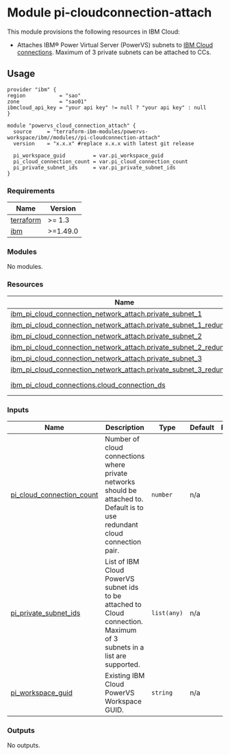 # Module pi-cloudconnection-attach


This module provisions the following resources in IBM Cloud:

- Attaches IBM® Power Virtual Server (PowerVS) subnets to [IBM Cloud connections](https://cloud.ibm.com/docs/power-iaas?topic=power-iaas-cloud-connections). Maximum of 3 private subnets can be attached to CCs.

## Usage
```hcl
provider "ibm" {
region           = "sao"
zone             = "sao01"
ibmcloud_api_key = "your api key" != null ? "your api key" : null
}

module "powervs_cloud_connection_attach" {
  source     = "terraform-ibm-modules/powervs-workspace/ibm//modules//pi-cloudconnection-attach"
  version    = "x.x.x" #replace x.x.x with latest git release

  pi_workspace_guid         = var.pi_workspace_guid
  pi_cloud_connection_count = var.pi_cloud_connection_count
  pi_private_subnet_ids     = var.pi_private_subnet_ids
}
```

<!-- BEGINNING OF PRE-COMMIT-TERRAFORM DOCS HOOK -->
### Requirements

| Name | Version |
|------|---------|
| <a name="requirement_terraform"></a> [terraform](#requirement\_terraform) | >= 1.3 |
| <a name="requirement_ibm"></a> [ibm](#requirement\_ibm) | >=1.49.0 |

### Modules

No modules.

### Resources

| Name | Type |
|------|------|
| [ibm_pi_cloud_connection_network_attach.private_subnet_1](https://registry.terraform.io/providers/IBM-Cloud/ibm/latest/docs/resources/pi_cloud_connection_network_attach) | resource |
| [ibm_pi_cloud_connection_network_attach.private_subnet_1_redundant](https://registry.terraform.io/providers/IBM-Cloud/ibm/latest/docs/resources/pi_cloud_connection_network_attach) | resource |
| [ibm_pi_cloud_connection_network_attach.private_subnet_2](https://registry.terraform.io/providers/IBM-Cloud/ibm/latest/docs/resources/pi_cloud_connection_network_attach) | resource |
| [ibm_pi_cloud_connection_network_attach.private_subnet_2_redundant](https://registry.terraform.io/providers/IBM-Cloud/ibm/latest/docs/resources/pi_cloud_connection_network_attach) | resource |
| [ibm_pi_cloud_connection_network_attach.private_subnet_3](https://registry.terraform.io/providers/IBM-Cloud/ibm/latest/docs/resources/pi_cloud_connection_network_attach) | resource |
| [ibm_pi_cloud_connection_network_attach.private_subnet_3_redundant](https://registry.terraform.io/providers/IBM-Cloud/ibm/latest/docs/resources/pi_cloud_connection_network_attach) | resource |
| [ibm_pi_cloud_connections.cloud_connection_ds](https://registry.terraform.io/providers/IBM-Cloud/ibm/latest/docs/data-sources/pi_cloud_connections) | data source |

### Inputs

| Name | Description | Type | Default | Required |
|------|-------------|------|---------|:--------:|
| <a name="input_pi_cloud_connection_count"></a> [pi\_cloud\_connection\_count](#input\_pi\_cloud\_connection\_count) | Number of cloud connections where private networks should be attached to. Default is to use redundant cloud connection pair. | `number` | n/a | yes |
| <a name="input_pi_private_subnet_ids"></a> [pi\_private\_subnet\_ids](#input\_pi\_private\_subnet\_ids) | List of IBM Cloud PowerVS subnet ids to be attached to Cloud connection. Maximum of 3 subnets in a list are supported. | `list(any)` | n/a | yes |
| <a name="input_pi_workspace_guid"></a> [pi\_workspace\_guid](#input\_pi\_workspace\_guid) | Existing IBM Cloud PowerVS Workspace GUID. | `string` | n/a | yes |

### Outputs

No outputs.
<!-- END OF PRE-COMMIT-TERRAFORM DOCS HOOK -->
